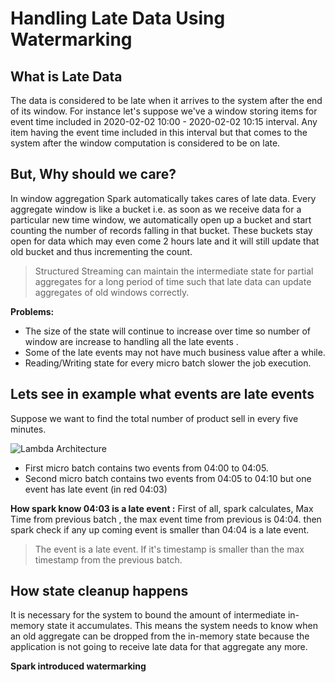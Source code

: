 # Handling Late Data Using Watermarking

## What is Late Data
The data is considered to be late when it arrives to the system after the end of its window. For instance let's suppose we've a window storing items for event time included in 2020-02-02 10:00 - 2020-02-02 10:15 interval. Any item having the event time included in this interval but that comes to the system after the window computation is considered to be on late. 

## But, Why should we care?
In window aggregation Spark automatically takes cares of late data. Every aggregate window is like a bucket i.e. as soon as we receive data for a particular new time window, we automatically open up a bucket and start counting the number of records falling in that bucket. These buckets stay open for data which may even come 2 hours late and it will still update that old bucket and thus incrementing the count.

> Structured Streaming can maintain the intermediate state for partial aggregates for a long period of time such that late data can update aggregates of old windows correctly.

**Problems:**

 - The size of the state will continue to increase over time so number of window are increase to handling all the late events .
 - Some of the late events may not have much business value after a while.
 - Reading/Writing state for every micro batch slower the job execution.  

## Lets see in example what events are late events

Suppose we want to find the total number of product sell in every five minutes.

![Lambda Architecture](https://github.com/gurditsingh/blog/blob/gh-pages/_screenshots/late_1.jpg?raw=true) 

 - First micro batch contains two events from 04:00 to 04:05.
 - Second micro batch contains two events from 04:05 to 04:10 but one event has late event (in red 04:03)
 
 **How spark know 04:03 is a late event :**   First of all, spark calculates, Max Time from previous batch , the max event time from previous is 04:04. then spark check if any up coming event is smaller than 04:04 is a late event.

> The event is a late event. If it's timestamp is smaller than the max timestamp from the previous batch.

## How state cleanup happens
It is necessary for the system to bound the amount of intermediate in-memory state it accumulates. This means the system needs to know when an old aggregate can be dropped from the in-memory state because the application is not going to receive late data for that aggregate any more.

**Spark introduced watermarking** 

<!--stackedit_data:
eyJoaXN0b3J5IjpbMTM0MTY5OTg2NiwxNjkzMzg5NjU5LC0zNT
kxNDUzNTksNDc2NDM1MDQ3LC0xMTc1NTM2ODc5LDYyOTgwMjc3
Myw2MjQ2MjAyMTAsMTE5OTMxNDU2MiwtMTI5NTQwMTQ2OCw0Mz
I3Njk3NDcsNTUxMjQ2NjYsNDQ5NzQyOCw3OTk3MzkxNzIsLTIz
NDM4OTQwLC0yMDgyOTUzMjQwLDg5MzE5MDgyOSwtMTk2NDI1Nz
UxOSwtMTcyMDMzNDk1OSwtMTA1NjY3MjE5MiwxNDIwNzk4NTYx
XX0=
-->